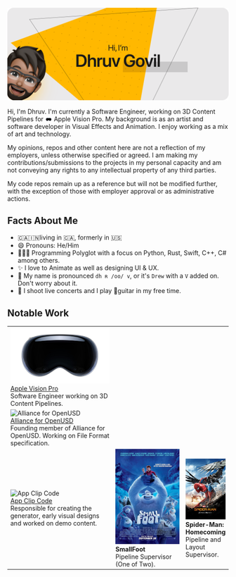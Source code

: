 ![Hi, I'm Dhruv Govil](https://github.com/dgovil/dgovil/raw/main/images/banner.png?raw=true "Hi, I'm Dhruv Govil")

Hi, I'm Dhruv. I'm currently a Software Engineer, working on 3D Content Pipelines for <img src="https://raw.githubusercontent.com/dgovil/dgovil/main/images/visionpro.png" width=16 alt="Apple Logo"> Apple Vision Pro. My background is as an artist and software developer in Visual Effects and Animation. I enjoy working as a mix of art and technology.

My opinions, repos and other content here are not a reflection of my employers, unless otherwise specified or agreed. I am making my contributions/submissions to the projects in my personal capacity and am not conveying any rights to any intellectual property of any third parties.

My code repos remain up as a reference but will not be modified further, with the exception of those with employer approval or as administrative actions.

## Facts About Me

- 🇨🇦🇮🇳living in 🇨🇦, formerly in 🇺🇸
- 😄 Pronouns: He/Him
- 👨🏽‍💻 Programming Polyglot with a focus on Python, Rust, Swift, C++, C# among others.
- ✨ I love to Animate as well as designing UI & UX.
- 💬 My name is pronounced `dh ʀ /oo/ v`, or it's `Drew` with a `V` added on. Don't worry about it.
- 📸 I shoot live concerts and I play 🎸guitar in my free time.



## Notable Work

<table>
    <tr>
    <td width="50%">
            <img src="https://raw.githubusercontent.com/dgovil/dgovil/main/images/visionpro.png" alt="Apple Vision Pro">
            <a href="https://www.apple.com/apple-vision-pro/"><br/>Apple Vision Pro</a><br/>
            Software Engineer working on 3D Content Pipelines.
        </td>
    </tr>
    <td width="50%">
            <img src="https://developer.apple.com/app-clips/images/aousd-icon.svg" alt="Alliance for OpenUSD">
            <a href="https://aousd.org"><br/>Alliance for OpenUSD</a><br/>
            Founding member of Alliance for OpenUSD. Working on File Format specification.
    </td>
    <tr>
        <td width="33%">
            <img src="https://developer.apple.com/app-clips/images/icon-app-clip-codes.svg" alt="App Clip Code">
            <a href="https://developer.apple.com/app-clips/"><br/>App Clip Code</a><br/>
            Responsible for creating the generator, early visual designs and worked on demo content.
        </td>
        <td width="33%">
            <img src="https://raw.githubusercontent.com/dgovil/dgovil/main/images/smallfoot.jpg" alt="SmallFoot"><br/>
            <b>SmallFoot</b><br/>
            Pipeline Supervisor (One of Two).
        </td>
        <td width="33%">
            <img src="https://raw.githubusercontent.com/dgovil/dgovil/main/images/Homecoming.png" alt="Spider-Man: Homecoming"><br/>
            <b>Spider-Man: Homecoming</b><br/>
            Pipeline and Layout Supervisor.
        </td>
    </tr>
    
</table>



